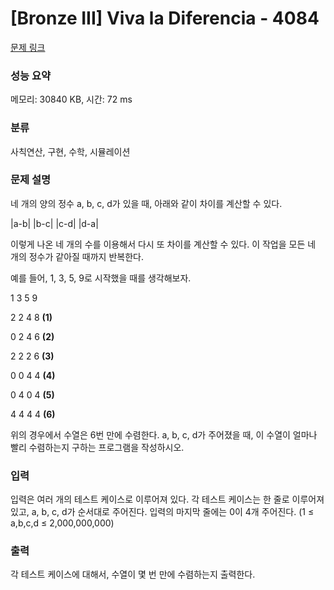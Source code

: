 # [Bronze III] Viva la Diferencia - 4084 

[문제 링크](https://www.acmicpc.net/problem/4084) 

### 성능 요약

메모리: 30840 KB, 시간: 72 ms

### 분류

사칙연산, 구현, 수학, 시뮬레이션

### 문제 설명

<p>네 개의 양의 정수 a, b, c, d가 있을 때, 아래와 같이 차이를 계산할 수 있다.</p>

<p>|a-b| |b-c| |c-d| |d-a|</p>

<p>이렇게 나온 네 개의 수를 이용해서 다시 또 차이를 계산할 수 있다. 이 작업을 모든 네 개의 정수가 같아질 때까지 반복한다.</p>

<p>예를 들어, 1, 3, 5, 9로 시작했을 때를 생각해보자.</p>

<p>1 3 5 9</p>

<p>2 2 4 8 <strong>(1)</strong></p>

<p>0 2 4 6 <strong>(2)</strong></p>

<p>2 2 2 6 <strong>(3)</strong></p>

<p>0 0 4 4 <strong>(4)</strong></p>

<p>0 4 0 4 <strong>(5)</strong></p>

<p>4 4 4 4 <strong>(6)</strong></p>

<p>위의 경우에서 수열은 6번 만에 수렴한다. a, b, c, d가 주어졌을 때, 이 수열이 얼마나 빨리 수렴하는지 구하는 프로그램을 작성하시오.</p>

### 입력 

 <p>입력은 여러 개의 테스트 케이스로 이루어져 있다. 각 테스트 케이스는 한 줄로 이루어져 있고, a, b, c, d가 순서대로 주어진다. 입력의 마지막 줄에는 0이 4개 주어진다. (1 ≤ a,b,c,d ≤ 2,000,000,000)</p>

### 출력 

 <p>각 테스트 케이스에 대해서, 수열이 몇 번 만에 수렴하는지 출력한다.</p>

